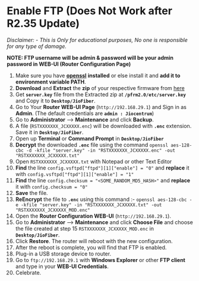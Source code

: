 # Enable FTP (Does Not Work after R2.35 Update)

*Disclaimer: - This is Only for educational purposes, No one is responsible for any type of damage.*

**NOTE:  FTP username will be admin & password will be your admin password in WEB-UI (Router Configuration Page)**

1. Make sure you have [**openssl**](https://wiki.openssl.org/index.php/Binaries) **installed** or else install it and **add it to environment variable PATH**.
2. **Download** and **Extract** the **zip** of your respective firmware from [here](https://github.com/itsyourap/JioFiber-Home-Gateway/tree/master/Firmwares/)
3. Get **`server.key`** file from the Extracted zip at **`/pfrm2.0/etc/server.key`** and Copy it to **`Desktop/JioFiber`**.
4. Go to Your **Router WEB-UI Page** (`http://192.168.29.1`) and Sign in as **Admin**. (The default credentials are **`admin : Jiocentrum`**)
5. Go to **Administrator** --> **Maintenance** and click **Backup**.
6. A file (`RSTXXXXXXX_JCXXXXX.enc`) will be downloaded with **`.enc`** extension. Save it in **`Desktop/JioFiber`**.
7. Open up **Terminal** or **Command Prompt** in **`Desktop/JioFiber`**
8. **Decrypt** the downloaded **`.enc`** file using the command 
`openssl aes-128-cbc -d -kfile "server.key" -in "RSTXXXXXXX_JCXXXXX.enc" -out "RSTXXXXXXX_JCXXXXX.txt"`
9. Open `RSTXXXXXXX_JCXXXXX.txt` with Notepad or other Text Editor 
10. **Find** the line 
`config.vsftpd["ftpd"][1]["enable"] = "0"`
and **replace** it with
`config.vsftpd["ftpd"][1]["enable"] = "1"`
11. **Find** the line
`config.checksum = "<SOME_RANDOM_MD5_HASH>"`
and **replace** it with
`config.checksum = "0"`
12. **Save** the file.
13. **ReEncrypt** the file to **`.enc`** using this command :-
`openssl aes-128-cbc -e -kfile "server.key" -in "RSTXXXXXXX_JCXXXXX.txt" -out "RSTXXXXXXX_JCXXXXX_MOD.enc"`
14. Open the **Router Configuration WEB-UI** (`http://192.168.29.1`).
15. Go to **Administrator** --> **Maintenance** and click **Choose File** and choose the file created at step 15 `RSTXXXXXXX_JCXXXXX_MOD.enc` in **`Desktop/JioFiber`**.
16. Click **Restore**. The router will reboot with the new configuration.
17. After the reboot is complete, you will find that FTP is enabled.
18. Plug-in a USB storage device to router.
19. Go to `ftp://192.168.29.1` with **Windows Explorer** or other **FTP client** and type in your **WEB-UI Credentials**.
20. Celebrate.
